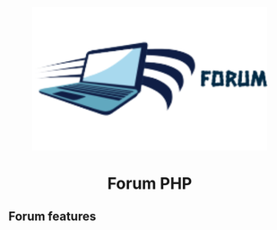 <p align="center">
  <img src="assets/img/logo.png" width="420" title="hover text">
  <h1 align="center">Forum PHP</h1>
</p>
<p align="left">
    <h2>Forum features</h2>
</p>